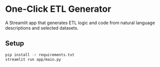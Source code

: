 # One-Click ETL Generator

A Streamlit app that generates ETL logic and code from natural language descriptions and selected datasets.

## Setup

```bash
pip install -r requirements.txt
streamlit run app/main.py

